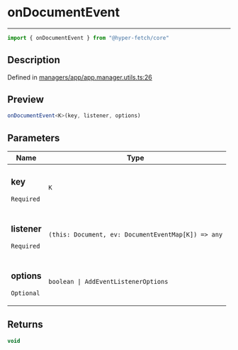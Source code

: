 

# onDocumentEvent

<div class="api-docs__separator" data-reactroot="">

---

</div><div class="api-docs__import" data-reactroot="">

```ts
import { onDocumentEvent } from "@hyper-fetch/core"
```

</div><div class="api-docs__section">

## Description

</div><div class="api-docs__description"><span class="api-docs__do-not-parse">



</span></div><p class="api-docs__definition">

Defined in [managers/app/app.manager.utils.ts:26](https://github.com/BetterTyped/hyper-fetch/blob/479dcad6/packages/core/src/managers/app/app.manager.utils.ts#L26)

</p><div class="api-docs__section">

## Preview

</div><div class="api-docs__preview fn">

```ts
onDocumentEvent<K>(key, listener, options)
```

</div><div class="api-docs__section">

## Parameters

</div><div class="api-docs__parameters"><table><thead><tr><th>Name</th><th>Type</th></tr></thead><tbody><tr param-data="key"><td class="api-docs__param-name required">

### key 

`Required`

</td><td class="api-docs__param-type">

`K`

</td></tr><tr param-data="listener"><td class="api-docs__param-name required">

### listener 

`Required`

</td><td class="api-docs__param-type">

`(this: Document, ev: DocumentEventMap[K]) => any`

</td></tr><tr param-data="options"><td class="api-docs__param-name optional">

### options 

`Optional`

</td><td class="api-docs__param-type">

`boolean | AddEventListenerOptions`

</td></tr></tbody></table></div><div class="api-docs__section">

## Returns

</div><div class="api-docs__returns">

```ts
void
```

</div>
